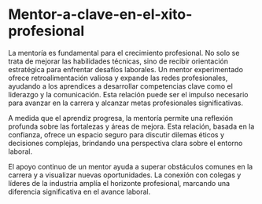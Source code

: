 # Mentor-a-clave-en-el-xito-profesional
La mentoría es fundamental para el crecimiento profesional. No solo se trata de mejorar las habilidades técnicas, sino de recibir orientación estratégica para enfrentar desafíos laborales. Un mentor experimentado ofrece retroalimentación valiosa y expande las redes profesionales, ayudando a los aprendices a desarrollar competencias clave como el liderazgo y la comunicación. Esta relación puede ser el impulso necesario para avanzar en la carrera y alcanzar metas profesionales significativas.

A medida que el aprendiz progresa, la mentoría permite una reflexión profunda sobre las fortalezas y áreas de mejora. Esta relación, basada en la confianza, ofrece un espacio seguro para discutir dilemas éticos y decisiones complejas, brindando una perspectiva clara sobre el entorno laboral.

El apoyo continuo de un mentor ayuda a superar obstáculos comunes en la carrera y a visualizar nuevas oportunidades. La conexión con colegas y líderes de la industria amplía el horizonte profesional, marcando una diferencia significativa en el avance laboral.
